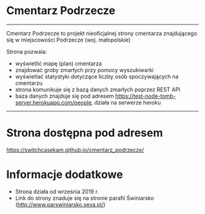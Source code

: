 # Cmentarz Podrzecze
---
Cmentarz Podrzecze to projekt nieoficjalnej strony cmentarza znajdującego się w miejscowości Podrzecze (woj. małopolskie)

Strona pozwala: 
  - wyświetlić mapę (plan) cmentarza
  - znajdować groby zmarłych przy pomocy wyszukiwarki
  - wyświetlać statystyki dotyczące liczby osób spoczywających na cmentarzu
  - strona komunikuje się z bazą danych zmarłych poprzez REST API
  - baza danych znajduje się pod adresem https://test-node-tomb-server.herokuapp.com/people, działa na serwerze heroku

---
# Strona dostępna pod adresem
https://switchcasekam.github.io/cmentarz_podrzecze/

# Informacje dodatkowe

  - Strona działa od września 2019 r.
  - Link do strony znaduje się na stronie parafii Świniarsko (http://www.parswiniarsko.seva.pl/)
